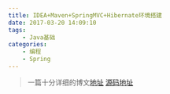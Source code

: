 ```yaml
---
title: IDEA+Maven+SpringMVC+Hibernate环境搭建
date: 2017-03-20 14:09:10
tags: 
	- Java基础
categories:
	- 编程
	- Spring
---
```


>一篇十分详细的博文[地址](http://blog.lunhui.ren/archives/235)
>[源码地址](https://git.coding.net/letra/MvcDemo.git)
